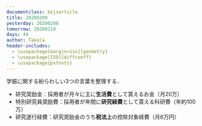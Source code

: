 ```yaml
---
documentclass: bxjsarticle
title: 20200209
yesterday: 20200208
tomorrow: 20200210
days: 44
author: Takala
header-includes:
  - \usepackage[margin=1in]{geometry}
  - \usepackage[ISO]{diffcoeff}
  - \usepackage{pxfonts}
---
```


学振に関する紛らわしい3つの言葉を整理する．

* 研究奨励金：採用者が月々に主に**生活費**として貰えるお金（月20万）
* 特別研究員奨励費：採用者が年間に**研究経費**として貰える科研費（年約100万）
* 研究遂行経費：研究奨励金のうち**税法上**の控除対象経費（月6万円）